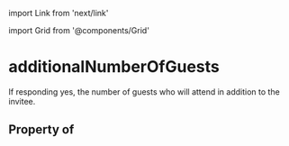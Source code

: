 import Link from 'next/link'
  
import Grid from '@components/Grid'

# additionalNumberOfGuests

If responding yes, the number of guests who will attend in addition to the invitee.

## Property of




